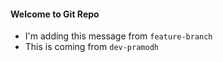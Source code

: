 #### Welcome to Git Repo 

- I'm adding this message from `feature-branch`
- This is coming from `dev-pramodh` 
